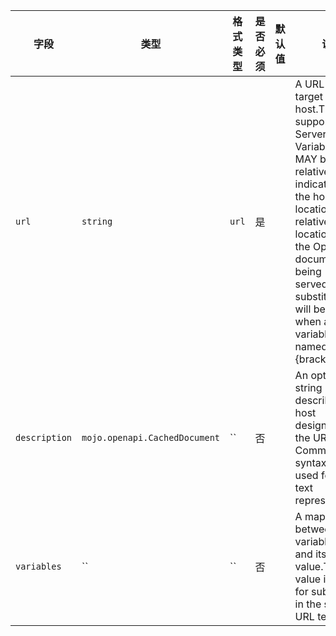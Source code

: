 | 字段 | 类型 | 格式类型 | 是否必须 | 默认值 | 说明 |
|---|---|---|---|---|---|
| `url` | `string` | `url` | 是 |  | A URL to the target host.This URL supports Server Variables and MAY be relative, to indicate that the host location is relative to the location where the OpenAPI document is being served.Variable substitutions will be made when a variable is named in {brackets}. |
| `description` | `mojo.openapi.CachedDocument` | `` | 否 |  | An optional string describing the host designated by the URL. CommonMark syntax MAY be used for rich text representation. |
| `variables` | `` | `` | 否 |  | A map between a variable name and its value.The value is used for substitution in the server's URL template. |

